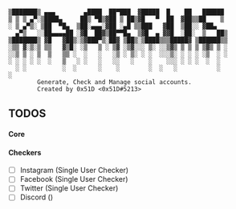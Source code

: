 ```

▒███████▒ ▄▄▄        ▄████  ██▀███  ▓█████  █    ██   ██████ 
▒ ▒ ▒ ▄▀░▒████▄     ██▒ ▀█▒▓██ ▒ ██▒▓█   ▀  ██  ▓██▒▒██    ▒ 
░ ▒ ▄▀▒░ ▒██  ▀█▄  ▒██░▄▄▄░▓██ ░▄█ ▒▒███   ▓██  ▒██░░ ▓██▄   
  ▄▀▒   ░░██▄▄▄▄██ ░▓█  ██▓▒██▀▀█▄  ▒▓█  ▄ ▓▓█  ░██░  ▒   ██▒
▒███████▒ ▓█   ▓██▒░▒▓███▀▒░██▓ ▒██▒░▒████▒▒▒█████▓ ▒██████▒▒
░▒▒ ▓░▒░▒ ▒▒   ▓▒█░ ░▒   ▒ ░ ▒▓ ░▒▓░░░ ▒░ ░░▒▓▒ ▒ ▒ ▒ ▒▓▒ ▒ ░
░░▒ ▒ ░ ▒  ▒   ▒▒ ░  ░   ░   ░▒ ░ ▒░ ░ ░  ░░░▒░ ░ ░ ░ ░▒  ░ ░
░ ░ ░ ░ ░  ░   ▒   ░ ░   ░   ░░   ░    ░    ░░░ ░ ░ ░  ░  ░  
  ░ ░          ░  ░      ░    ░        ░  ░   ░           ░  
░                                                            
        Generate, Check and Manage social accounts.
        Created by 0x51D <0x51D#5213>
```

## TODOS

#### Core

#### Checkers

- [ ] Instagram (Single User Checker)
- [ ] Facebook (Single User Checker)
- [ ] Twitter (Single User Checker)
- [ ] Discord ()